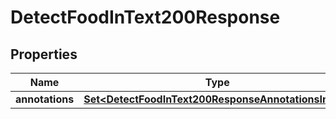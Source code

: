 

# DetectFoodInText200Response



## Properties

| Name | Type | Description | Notes |
|------------ | ------------- | ------------- | -------------|
|**annotations** | [**Set&lt;DetectFoodInText200ResponseAnnotationsInner&gt;**](DetectFoodInText200ResponseAnnotationsInner.md) |  |  |



